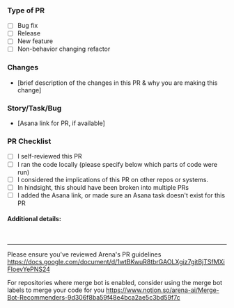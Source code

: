 ### Type of PR
- [ ] Bug fix
- [ ] Release
- [ ] New feature
- [ ] Non-behavior changing refactor

### Changes
- [brief description of the changes in this PR & why you are making this change]

### Story/Task/Bug
- [Asana link for PR, if available]

### PR Checklist
- [ ] I self-reviewed this PR
- [ ] I ran the code locally (please specify below which parts of code were run)
- [ ] I considered the implications of this PR on other repos or systems.
- [ ] In hindsight, this should have been broken into multiple PRs
- [ ] I added the Asana link, or made sure an Asana task doesn't exist for this PR

#### Additional details:
` `
` `

-----
Please ensure you've reviewed Arena's PR guidelines https://docs.google.com/document/d/1wtBKwuR8tbrGAOLXgiz7gitBjTSfMXiFIoevYePNS24

For repositories where merge bot is enabled, consider using the merge bot labels to merge your code for you
https://www.notion.so/arena-ai/Merge-Bot-Recommenders-9d306f8ba59f48e4bca2ae5c3bd59f7c

